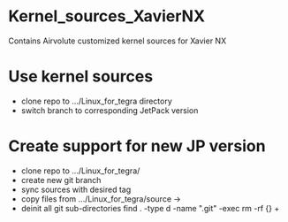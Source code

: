 # Kernel_sources_XavierNX

Contains Airvolute customized kernel sources for Xavier NX 


# Use kernel sources 

  - clone repo to .../Linux_for_tegra directory 
  - switch branch to corresponding JetPack version 



# Create support for new JP version
  - clone repo to .../Linux_for_tegra/  
  - create new git branch 
  - sync sources with desired tag
  - copy files from .../Linux_for_tegra/source -> 
  - deinit all git sub-directories  find . -type d -name ".git" -exec rm -rf {} +


